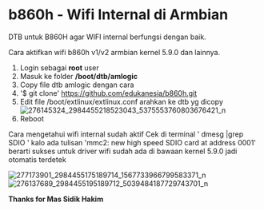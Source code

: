 # b860h - Wifi Internal di Armbian
DTB untuk B860H agar WIFI internal berfungsi dengan baik.


Cara aktifkan wifi b860h v1/v2 armbian kernel 5.9.0 dan lainnya.
1. Login sebagai **root** user
2. Masuk ke folder **/boot/dtb/amlogic**
3. Copy file dtb amlogic dengan cara
4. '$ git clone' https://github.com/edukanesia/b860h.git
5. Edit file /boot/extlinux/extlinux.conf arahkan ke dtb yg dicopy
![276145324_2984455218523043_5375553760803676421_n](https://user-images.githubusercontent.com/102713707/160979667-a68f24cc-279d-4f69-8d91-a60173ecd592.jpg)
6. Reboot

Cara mengetahui wifi internal sudah aktif
Cek di terminal ' dmesg |grep SDIO '
kalo ada tulisan 'mmc2: new high speed SDIO card at address 0001' berarti sukses
untuk driver wifi sudah ada di bawaan kernel 5.9.0 jadi otomatis terdetek

![277173901_2984455175189714_1567733966799583371_n](https://user-images.githubusercontent.com/102713707/160979662-d71e9975-e976-4c1b-8796-cec8e125519a.jpg)
![276137689_2984455195189712_5039484187729743701_n](https://user-images.githubusercontent.com/102713707/160979665-2dd9d2ff-6ad2-4d30-94e5-4eaf46235d56.jpg)

**Thanks for 
Mas Sidik Hakim**




